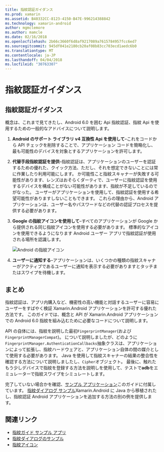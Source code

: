 ```yaml
---
title: 指紋認証ガイダンス
ms.prod: xamarin
ms.assetid: B40332CC-8123-4150-B47E-996214388842
ms.technology: xamarin-android
author: mgmclemore
ms.author: mamcle
ms.date: 02/16/2018
ms.openlocfilehash: 2b66c3660f6d8af9217089a7615784957fcc6ed7
ms.sourcegitcommit: 945df041e2180cb20af08b83cc703ecd1aedc6b0
ms.translationtype: MT
ms.contentlocale: ja-JP
ms.lasthandoff: 04/04/2018
ms.locfileid: "30763307"
---
```

# <a name="fingerprint-authentication-guidance"></a>指紋認証ガイダンス

## <a name="fingerprint-authentication-guidance"></a>指紋認証ガイダンス

概念は、これまで見てきたし、Android 6.0 を囲む Api 指紋認証、指紋 Api を使用するための一般的なアドバイスについて説明します。

1. **Android のサポート ライブラリ v4 互換性 Api を使用して**&ndash;これをコードから API チェックを削除することで、アプリケーション コードを簡略化し、最も可能性のデバイスを対象とするアプリケーションを許可します。
2. **代替手段指紋認証を提供**&ndash;指紋認証は、アプリケーションのユーザーを認証するための優れた、クイック方法、ただし、それを想定できないことには常に作業したり利用可能にします。 か可能性こと指紋スキャナーが失敗する可能性があります、レンズはおそらくダーティで、ユーザーに指紋認証を使用するデバイスを構成ことがない可能性があります、指紋が不足しているのでがなった。 ユーザーがアプリケーションを使用して、指紋認証を使用する希望可能性がありますしないこともできます。 これらの理由から、Android アプリケーションは、ユーザー名やパスワードなどの代替の認証プロセスを提供する必要があります。
3. **Google の指紋アイコンを使用して**&ndash;すべてのアプリケーションが Google から提供される同じ指紋アイコンを使用する必要があります。 標準的なアイコンを使用できるようになります Android ユーザー アプリで指紋認証が使用される場所を認識します。 
    
    ![Android の指紋アイコン](summary-images/ic-fp-40px.png)
    
4. **ユーザーに通知する**&ndash;アプリケーションは、いくつかの種類の指紋スキャナーがアクティブであるユーザーに通知を表示する必要がありますとタッチまたはスワイプを待機します。 

## <a name="summary"></a>まとめ

指紋認証は、アプリ内購入など、機密性の高い機能と対話するユーザーに容易にユーザーをすばやく検証 Xamarin.Android アプリケーションを許可する優れた方法です。 このガイドでは、概念と API が Xamarin.Android アプリケーションでの Android 6.0 指紋を組み込むために必要なコードについて説明します。

API の自体には、指紋を説明した最初`FingerprintManager`(および`FingerprintManagerCompat`)。 について説明しましたが、どのように`FingerprintManager.AuthenticationCallbacks`抽象クラスは、アプリケーションによって拡張し、指紋ハードウェアと、アプリケーション自体の間の媒介として使用する必要があります。 Java を使用して指紋スキャナーの結果の整合性を確認する方法について説明しましたし、`Cipher`オブジェクト。 最後に、触れたもう少しデバイスで指紋を登録する方法を説明しを使用して、テストで**adb**をエミュレーターで指紋スワイプをシミュレートします。 

完了していない場合かを確認、[サンプル アプリケーション](https://github.com/xamarin/monodroid-samples/tree/master/FingerprintGuide)このガイドに付属しています。 [指紋ダイアログ サンプル](https://developer.xamarin.com/samples/monodroid/android-m/FingerprintDialog/)Xamarin.Android に Java から移植されたし、指紋認証 Android アプリケーションを追加する方法の別の例を提供します。



## <a name="related-links"></a>関連リンク

- [指紋ガイド サンプル アプリ](https://github.com/xamarin/monodroid-samples/tree/master/FingerprintGuide)
- [指紋ダイアログのサンプル](https://developer.xamarin.com/samples/monodroid/android-m/FingerprintDialog/)
- [指紋アイコン](https://developer.android.comhttps://developer.xamarin.com/samples/FingerprintDialog/res/drawable-hdpi/ic_fp_40px.html)
